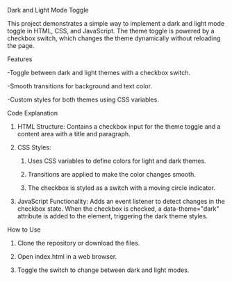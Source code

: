 Dark and Light Mode Toggle

This project demonstrates a simple way to implement a dark and light mode toggle in HTML, CSS, and JavaScript. The theme toggle is powered by a checkbox switch, which changes the theme dynamically without reloading the page.

Features

-Toggle between dark and light themes with a checkbox switch.

-Smooth transitions for background and text color.

-Custom styles for both themes using CSS variables.

Code Explanation

1) HTML Structure: Contains a checkbox input for the theme toggle and a content area with a title and paragraph.

2) CSS Styles:
   
    1) Uses CSS variables to define colors for light and dark themes.

    2) Transitions are applied to make the color changes smooth.

    3) The checkbox is styled as a switch with a moving circle indicator.

3) JavaScript Functionality: Adds an event listener to detect changes in the checkbox state. When the checkbox is checked, a data-theme="dark" attribute is added to the <html> element, triggering the dark theme styles.

How to Use

1) Clone the repository or download the files.

2) Open index.html in a web browser.

3) Toggle the switch to change between dark and light modes.
